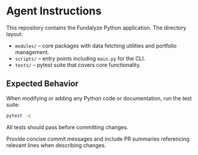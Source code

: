# Agent Instructions

This repository contains the Fundalyze Python application. The directory layout:

- `modules/` – core packages with data fetching utilities and portfolio management.
- `scripts/` – entry points including `main.py` for the CLI.
- `tests/` – pytest suite that covers core functionality.

## Expected Behavior

When modifying or adding any Python code or documentation, run the test suite:

```bash
pytest -q
```

All tests should pass before committing changes.

Provide concise commit messages and include PR summaries referencing relevant lines when describing changes.
